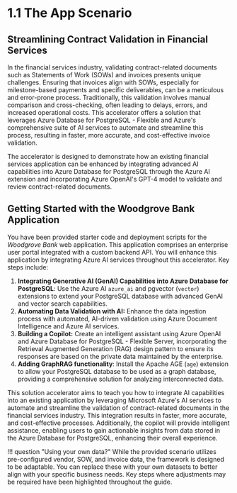 # 1.1 The App Scenario

## Streamlining Contract Validation in Financial Services

In the financial services industry, validating contract-related documents such as Statements of Work (SOWs) and invoices presents unique challenges. Ensuring that invoices align with SOWs, especially for milestone-based payments and specific deliverables, can be a meticulous and error-prone process. Traditionally, this validation involves manual comparison and cross-checking, often leading to delays, errors, and increased operational costs. This accelerator offers a solution that leverages Azure Database for PostgreSQL - Flexible and Azure's comprehensive suite of AI services to automate and streamline this process, resulting in faster, more accurate, and cost-effective invoice validation.

The accelerator is designed to demonstrate how an existing financial services application can be enhanced by integrating advanced AI capabilities into Azure Database for PostgreSQL through the Azure AI extension and incorporating Azure OpenAI's GPT-4 model to validate and review contract-related documents.

## Getting Started with the Woodgrove Bank Application

You have been provided starter code and deployment scripts for the _Woodgrove Bank_ web application. This application comprises an enterprise user portal integrated with a custom backend API. You will enhance this application by integrating Azure AI services throughout this accelerator. Key steps include:

1. **Integrating Generative AI (GenAI) Capabilities into Azure Database for PostgreSQL**: Use the Azure AI `azure_ai` and pgvector (`vector`) extensions to extend your PostgreSQL database with advanced GenAI and vector search capabilities.
2. **Automating Data Validation with AI:** Enhance the data ingestion process with automated, AI-driven validation using Azure Document Intelligence and Azure AI services.
3. **Building a Copilot:** Create an intelligent assistant using Azure OpenAI and Azure Database for PostgreSQL - Flexible Server, incorporating the Retrieval Augmented Generation (RAG) design pattern to ensure its responses are based on the private data maintained by the enterprise.
4. **Adding GraphRAG functionality**: Install the Apache AGE (`age`) extension to allow your PostgreSQL database to be used as a graph database, providing a comprehensive solution for analyzing interconnected data.

This solution accelerator aims to teach you how to integrate AI capabilities into an existing application by leveraging Microsoft Azure's AI services to automate and streamline the validation of contract-related documents in the financial services industry. This integration results in faster, more accurate, and cost-effective processes. Additionally, the copilot will provide intelligent assistance, enabling users to gain actionable insights from data stored in the Azure Database for PostgreSQL, enhancing their overall experience.

!!! question "Using your own data?"
    While the provided scenario utilizes pre-configured vendor, SOW, and invoice data, the framework is designed to be adaptable.
    You can replace these with your own datasets to better align with your specific business needs.
    Key steps where adjustments may be required have been highlighted throughout the guide.
